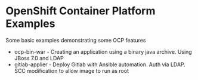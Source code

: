 # OpenShift Container Platform Examples

Some basic examples demonstrating some OCP features

* ocp-bin-war - Creating an application using a binary java archive. Using JBoss 7.0 and LDAP
* gitlab-applier - Deploy Gitlab with Ansible automation. Auth via LDAP. SCC modification to allow image to run as root
